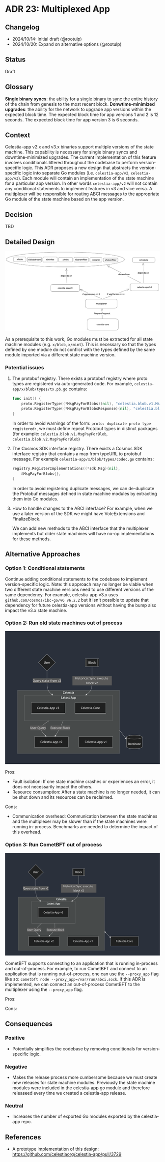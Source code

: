 # ADR 23: Multiplexed App

## Changelog

- 2024/10/14: Initial draft (@rootulp)
- 2024/10/20: Expand on alternative options (@rootulp)

## Status

Draft

## Glossary

**Single binary syncs**: the ability for a single binary to sync the entire history of the chain from genesis to the most recent block.
**Donwtime-minimized upgrades**: the ability for the network to upgrade app versions within the expected block time. The expected block time for app versions 1 and 2 is 12 seconds. The expected block time for app version 3 is 6 seconds.

## Context

Celestia-app v2.x and v3.x binaries support multiple versions of the state machine. This capability is necessary for single binary syncs and downtime-minimized upgrades. The current implementation of this feature involves conditionals littered throughout the codebase to perform version-specific logic. This ADR proposes a new design that abstracts the version-specific logic into separate Go modules (i.e. `celestia-app/v2`, `celestia-app/v3`). Each module will contain an implementation of the state machine for a particular app version. In other words `celestia-app/v2` will not contain any conditional statements to implement features in v3 and vice versa. A multiplexer will be responsible for routing ABCI messages to the appropriate Go module of the state machine based on the app version.

## Decision

TBD

## Detailed Design

![multiplexer-diagram](./assets/adr023/multiplexer-diagram.png)

As a prerequisite to this work, Go modules must be extracted for all state machine modules (e.g. `x/blob`, `x/mint`). This is necessary so that the types defined by one module do not conflict with the types defined by the same module imported via a different state machine version.

### Potential issues

1. The protobuf registry. There exists a protobuf registry where proto types are registered via auto-generated code. For example, `celestia-app/x/blob/types/tx.pb.go` contains:

    ```go
    func init() {
        proto.RegisterType((*MsgPayForBlobs)(nil), "celestia.blob.v1.MsgPayForBlobs")
        proto.RegisterType((*MsgPayForBlobsResponse)(nil), "celestia.blob.v1.MsgPayForBlobsResponse")
    }
    ```

    In order to avoid warnings of the form: `proto: duplicate proto type registered:`, we must define repeat Protobuf types in distinct packages (for example: `celestia.blob.v1.MsgPayForBlob`, `celestia.blob.v2.MsgPayForBlob`)

2. The Cosmos SDK interface registry. There exists a Cosmos SDK interface registry that contains a map from typeURL to protobuf message. For example `celestia-app/x/blob/types/codec.go` contains:

    ```go
	registry.RegisterImplementations((*sdk.Msg)(nil),
		&MsgPayForBlobs{},
	)
    ```

    In order to avoid registering duplicate messages, we can de-duplicate the Protobuf messages defined in state machine modules by extracting them into Go modules.

3. How to handle changes to the ABCI interface? For example, when we use a later version of the SDK we might have VoteExtensions and FinalizeBlock.

    We can add new methods to the ABCI interface that the multiplexer implements but older state machines will have no-op implementations for these methods.

## Alternative Approaches

### Option 1: Conditional statements

Continue adding conditional statements to the codebase to implement version-specific logic. Note: this approach may no longer be viable when two different state machine versions need to use different versions of the same dependency. For example, celestia-app v3.x uses `github.com/cosmos/ibc-go/v6 v6.2.2` but it isn't possible to update that dependency for future celestia-app versions without having the bump also impact the v3.x state machine.

### Option 2: Run old state machines out of process

![out-of-process-old-state-machines](./assets/adr023/out-of-process-old-state-machines.png)

Pros:

- Fault isolation: If one state machine crashes or experiences an error, it does not necessarily impact the others.
- Resource consumption: After a state machine is no longer needed, it can be shut down and its resources can be reclaimed.

Cons:

- Communication overhead: Communication between the state machines and the multiplexer may be slower than if the state machines were running in-process. Benchmarks are needed to determine the impact of this overhead.

### Option 3: Run CometBFT out of process

![out-of-process-cometbft](./assets/adr023/out-of-process-cometbft.png)

CometBFT supports connecting to an application that is running in-process and out-of-process. For example, to run CometBFT and connect to an application that is running out-of-process, one can use the `--proxy_app` flag like so: `cometbft node --proxy_app=/var/run/abci.sock`. If this ADR is implemented, we can connect an out-of-process CometBFT to the multiplexer using the `--proxy_app` flag.

Pros:

Cons:

## Consequences

### Positive

- Potentially simplifies the codebase by removing conditionals for version-specific logic.

### Negative

- Makes the release process more cumbersome because we must create new releases for state machine modules. Previously the state machine modules were included in the celestia-app go module and therefore releaseed every time we created a celestia-app release.

### Neutral

- Increases the number of exported Go modules exported by the celestia-app repo.

## References

- A prototype implementation of this design: <https://github.com/celestiaorg/celestia-app/pull/3729>
